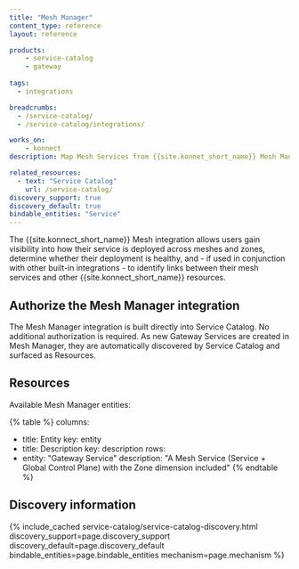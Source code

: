```yaml
---
title: "Mesh Manager"
content_type: reference
layout: reference

products:
    - service-catalog
    - gateway
    
tags:
  - integrations

breadcrumbs:
  - /service-catalog/
  - /service-catalog/integrations/

works_on:
    - konnect
description: Map Mesh Services from {{site.konnet_short_name}} Mesh Manager to visualize how configuration and policies are distributed across mesh deployments in multiple zones.

related_resources:
  - text: "Service Catalog"
    url: /service-catalog/
discovery_support: true
discovery_default: true
bindable_entities: "Service"
---
```


The {{site.konnect_short_name}} Mesh integration allows users gain visibility into how their service is deployed across meshes and zones, determine whether their deployment is healthy, and - if used in conjunction with other built-in integrations - to identify links between their mesh services and other {{site.konnect_short_name}} resources.

## Authorize the Mesh Manager integration

The Mesh Manager integration is built directly into Service Catalog. No additional authorization is required. As new Gateway Services are created in Mesh Manager, they are automatically discovered by Service Catalog and surfaced as Resources.



## Resources

Available Mesh Manager entities:

{% table %}
columns:
  - title: Entity
    key: entity
  - title: Description
    key: description
rows:
  - entity: "Gateway Service"
    description: "A Mesh Service (Service + Global Control Plane) with the Zone dimension included"
{% endtable %}




## Discovery information

<!-- vale off-->

{% include_cached service-catalog/service-catalog-discovery.html 
   discovery_support=page.discovery_support
   discovery_default=page.discovery_default
   bindable_entities=page.bindable_entities
   mechanism=page.mechanism %}

<!-- vale on-->